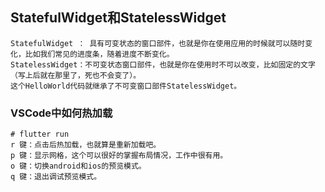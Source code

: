 ## StatefulWidget和StatelessWidget
```
StatefulWidget ： 具有可变状态的窗口部件，也就是你在使用应用的时候就可以随时变化，比如我们常见的进度条，随着进度不断变化。
StatelessWidget：不可变状态窗口部件，也就是你在使用时不可以改变，比如固定的文字（写上后就在那里了，死也不会变了）。
这个HelloWorld代码就继承了不可变窗口部件StatelessWidget。
```
### VSCode中如何热加载
```
# flutter run
r 键：点击后热加载，也就算是重新加载吧。
p 键：显示网格，这个可以很好的掌握布局情况，工作中很有用。
o 键：切换android和ios的预览模式。
q 键：退出调试预览模式。
```